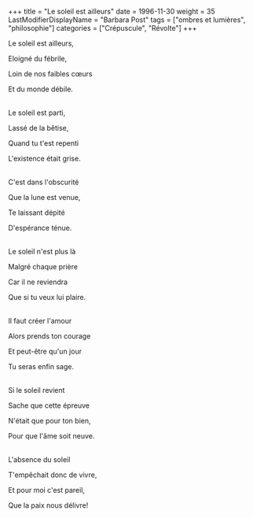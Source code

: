 +++
title = "Le soleil est ailleurs"
date = 1996-11-30
weight = 35
LastModifierDisplayName = "Barbara Post"
tags = ["ombres et lumières", "philosophie"]
categories = ["Crépuscule", "Révolte"]
+++

Le soleil est ailleurs,

Eloigné du fébrile,

Loin de nos faibles cœurs

Et du monde débile.

 \
Le soleil est parti,

Lassé de la bêtise,

Quand tu t'est repenti

L'existence était grise.

 \
C'est dans l'obscurité

Que la lune est venue,

Te laissant dépité

D'espérance ténue.

 \
Le soleil n'est plus là

Malgré chaque prière

Car il ne reviendra

Que si tu veux lui plaire.

 \
Il faut créer l'amour

Alors prends ton courage

Et peut-être qu'un jour

Tu seras enfin sage.

 \
Si le soleil revient

Sache que cette épreuve

N'était que pour ton bien,

Pour que l'âme soit neuve.

 \
L'absence du soleil

T'empêchait donc de vivre,

Et pour moi c'est pareil,

Que la paix nous délivre!
